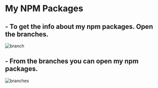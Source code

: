 # My NPM Packages


## - To get the info about my npm packages. Open the branches.

![branch](https://user-images.githubusercontent.com/71514966/120590364-08e00f80-c458-11eb-953b-8cf3e7f4d823.png)

## - From the branches you can open my npm packages.

![branches](https://user-images.githubusercontent.com/71514966/120590033-7b9cbb00-c457-11eb-8632-5ea06650b153.png)
